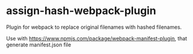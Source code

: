 # assign-hash-webpack-plugin


Plugin for webpack to replace original filenames with hashed filenames.

Use with https://www.npmjs.com/package/webpack-manifest-plugin, that generate manifest.json file
